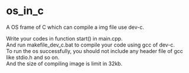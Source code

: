 # os_in_c
A OS frame of C which can compile a img file use dev-c.  
  
  
Write your codes in function start() in main.cpp.  
And run makefile_dev_c.bat to compile your code using gcc of dev-c.  
To run the os successfully, you should not include any header file of gcc like stdio.h and so on.  
And the size of compiling image is limit in 32kb.  
